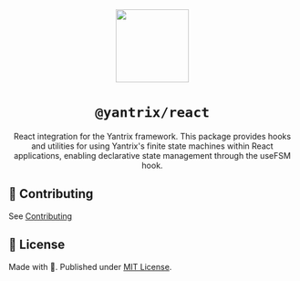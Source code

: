 <div align="center">
  <img width="128" src="https://github.com/tfcp68/yantrix/blob/main/docs/public/logo.png?raw=true" />
  <h1><code>@yantrix/react</code></h1>
  <p>React integration for the Yantrix framework. This package provides hooks and utilities for using Yantrix's finite state machines within React applications, enabling declarative state management through the useFSM hook.</p>
</div>

## 🌱 Contributing

See [Contributing](https://tfcp68.github.io/yantrix/contributing/)

## 📜 License

Made with 💜. Published under [MIT License](./LICENSE).

